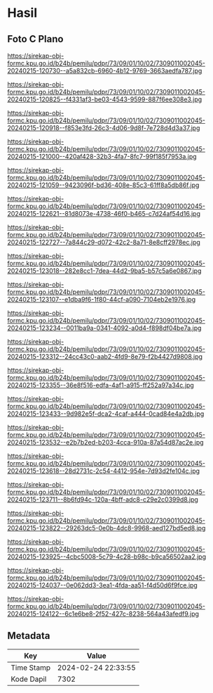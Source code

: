 # Hasil

## Foto C Plano

https://sirekap-obj-formc.kpu.go.id/b24b/pemilu/pdpr/73/09/01/10/02/7309011002045-20240215-120730--a5a832cb-6960-4b12-9769-3663aedfa787.jpg

https://sirekap-obj-formc.kpu.go.id/b24b/pemilu/pdpr/73/09/01/10/02/7309011002045-20240215-120825--f4331af3-be03-4543-9599-887f6ee308e3.jpg

https://sirekap-obj-formc.kpu.go.id/b24b/pemilu/pdpr/73/09/01/10/02/7309011002045-20240215-120918--f853e3fd-26c3-4d06-9d8f-7e728d4d3a37.jpg

https://sirekap-obj-formc.kpu.go.id/b24b/pemilu/pdpr/73/09/01/10/02/7309011002045-20240215-121000--420af428-32b3-4fa7-8fc7-99f185f7953a.jpg

https://sirekap-obj-formc.kpu.go.id/b24b/pemilu/pdpr/73/09/01/10/02/7309011002045-20240215-121059--9423096f-bd36-408e-85c3-61ff8a5db86f.jpg

https://sirekap-obj-formc.kpu.go.id/b24b/pemilu/pdpr/73/09/01/10/02/7309011002045-20240215-122621--81d8073e-4738-46f0-b465-c7d24af54d16.jpg

https://sirekap-obj-formc.kpu.go.id/b24b/pemilu/pdpr/73/09/01/10/02/7309011002045-20240215-122727--7a844c29-d072-42c2-8a71-8e8cff2978ec.jpg

https://sirekap-obj-formc.kpu.go.id/b24b/pemilu/pdpr/73/09/01/10/02/7309011002045-20240215-123018--282e8cc1-7dea-44d2-9ba5-b57c5a6e0867.jpg

https://sirekap-obj-formc.kpu.go.id/b24b/pemilu/pdpr/73/09/01/10/02/7309011002045-20240215-123107--e1dba9f6-1f80-44cf-a090-7104eb2e1976.jpg

https://sirekap-obj-formc.kpu.go.id/b24b/pemilu/pdpr/73/09/01/10/02/7309011002045-20240215-123234--0011ba9a-0341-4092-a0d4-f898df04be7a.jpg

https://sirekap-obj-formc.kpu.go.id/b24b/pemilu/pdpr/73/09/01/10/02/7309011002045-20240215-123312--24cc43c0-aab2-4fd9-8e79-f2b4427d9808.jpg

https://sirekap-obj-formc.kpu.go.id/b24b/pemilu/pdpr/73/09/01/10/02/7309011002045-20240215-123355--36e8f516-edfa-4af1-a915-ff252a97a34c.jpg

https://sirekap-obj-formc.kpu.go.id/b24b/pemilu/pdpr/73/09/01/10/02/7309011002045-20240215-123433--9d982e5f-dca2-4caf-a444-0cad84e4a2db.jpg

https://sirekap-obj-formc.kpu.go.id/b24b/pemilu/pdpr/73/09/01/10/02/7309011002045-20240215-123532--e2b7b2ed-b203-4cca-910a-87a54d87ac2e.jpg

https://sirekap-obj-formc.kpu.go.id/b24b/pemilu/pdpr/73/09/01/10/02/7309011002045-20240215-123618--28d2731c-2c54-4412-954e-7d93d2fe104c.jpg

https://sirekap-obj-formc.kpu.go.id/b24b/pemilu/pdpr/73/09/01/10/02/7309011002045-20240215-123711--8b6fd94c-120a-4bff-adc8-c29e2c0399d8.jpg

https://sirekap-obj-formc.kpu.go.id/b24b/pemilu/pdpr/73/09/01/10/02/7309011002045-20240215-123822--29263dc5-0e0b-4dc8-9968-aed127bd5ed8.jpg

https://sirekap-obj-formc.kpu.go.id/b24b/pemilu/pdpr/73/09/01/10/02/7309011002045-20240215-123925--4cbc5008-5c79-4c28-b98c-b9ca56502aa2.jpg

https://sirekap-obj-formc.kpu.go.id/b24b/pemilu/pdpr/73/09/01/10/02/7309011002045-20240215-124037--0e062dd3-3ea1-4fda-aa51-f4d50d6f9fce.jpg

https://sirekap-obj-formc.kpu.go.id/b24b/pemilu/pdpr/73/09/01/10/02/7309011002045-20240215-124122--6c1e6be8-2f52-427c-8238-564a43afedf9.jpg


## Metadata

| Key        | Value               |
| ---------- | ------------------- |
| Time Stamp | 2024-02-24 22:33:55 |
| Kode Dapil | 7302                |



